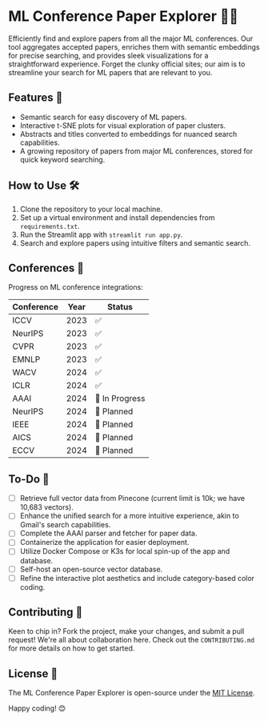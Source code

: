 # ML Conference Paper Explorer 📄🔭

Efficiently find and explore papers from all the major ML conferences. Our tool aggregates accepted papers, enriches them with semantic embeddings for precise searching, and provides sleek visualizations for a straightforward experience. Forget the clunky official sites; our aim is to streamline your search for ML papers that are relevant to you.

## Features 🌟

- Semantic search for easy discovery of ML papers.
- Interactive t-SNE plots for visual exploration of paper clusters.
- Abstracts and titles converted to embeddings for nuanced search capabilities.
- A growing repository of papers from major ML conferences, stored for quick keyword searching.

## How to Use 🛠

1. Clone the repository to your local machine.
2. Set up a virtual environment and install dependencies from `requirements.txt`.
3. Run the Streamlit app with `streamlit run app.py`.
4. Search and explore papers using intuitive filters and semantic search.

## Conferences 📅

Progress on ML conference integrations:

| Conference | Year | Status          |
|------------|------|-----------------|
| ICCV       | 2023 | ✅              |
| NeurIPS    | 2023 | ✅              |
| CVPR       | 2023 | ✅              |
| EMNLP      | 2023 | ✅              |
| WACV       | 2024 | ✅              |
| ICLR       | 2024 | ✅              |
| AAAI       | 2024 | 🚧 In Progress  |
| NeurIPS    | 2024 | 📅 Planned      |
| IEEE       | 2024 | 📅 Planned      |
| AICS       | 2024 | 📅 Planned      |
| ECCV       | 2024 | 📅 Planned      |

## To-Do 📝

- [ ] Retrieve full vector data from Pinecone (current limit is 10k; we have 10,683 vectors).
- [ ] Enhance the unified search for a more intuitive experience, akin to Gmail's search capabilities.
- [ ] Complete the AAAI parser and fetcher for paper data.
- [ ] Containerize the application for easier deployment.
- [ ] Utilize Docker Compose or K3s for local spin-up of the app and database.
- [ ] Self-host an open-source vector database.
- [ ] Refine the interactive plot aesthetics and include category-based color coding.

## Contributing 🤝

Keen to chip in? Fork the project, make your changes, and submit a pull request! We're all about collaboration here. Check out the `CONTRIBUTING.md` for more details on how to get started.

## License 📜

The ML Conference Paper Explorer is open-source under the [MIT License](LICENSE).

Happy coding! 😊
